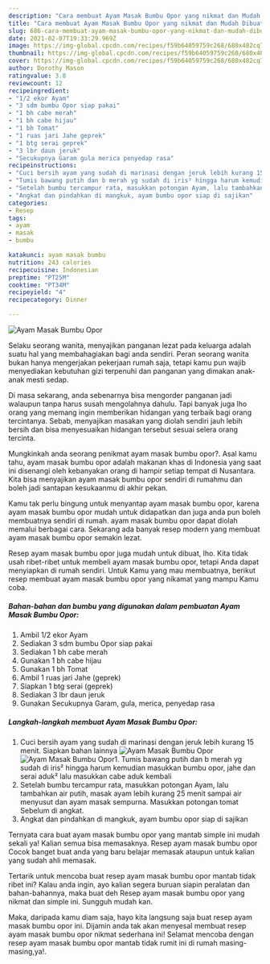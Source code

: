 ```yaml
---
description: "Cara membuat Ayam Masak Bumbu Opor yang nikmat dan Mudah Dibuat"
title: "Cara membuat Ayam Masak Bumbu Opor yang nikmat dan Mudah Dibuat"
slug: 686-cara-membuat-ayam-masak-bumbu-opor-yang-nikmat-dan-mudah-dibuat
date: 2021-02-07T19:33:29.969Z
image: https://img-global.cpcdn.com/recipes/f59b64059759c268/680x482cq70/ayam-masak-bumbu-opor-foto-resep-utama.jpg
thumbnail: https://img-global.cpcdn.com/recipes/f59b64059759c268/680x482cq70/ayam-masak-bumbu-opor-foto-resep-utama.jpg
cover: https://img-global.cpcdn.com/recipes/f59b64059759c268/680x482cq70/ayam-masak-bumbu-opor-foto-resep-utama.jpg
author: Dorothy Mason
ratingvalue: 3.8
reviewcount: 12
recipeingredient:
- "1/2 ekor Ayam"
- "3 sdm bumbu Opor siap pakai"
- "1 bh cabe merah"
- "1 bh cabe hijau"
- "1 bh Tomat"
- "1 ruas jari Jahe geprek"
- "1 btg serai geprek"
- "3 lbr daun jeruk"
- "Secukupnya Garam gula merica penyedap rasa"
recipeinstructions:
- "Cuci bersih ayam yang sudah di marinasi dengan jeruk lebih kurang 15 menit. Siapkan bahan lainnya"
- "Tumis bawang putih dan b merah yg sudah di iris² hingga harum kemudian masukkan bumbu opor, jahe dan serai aduk² lalu masukkan cabe aduk kembali"
- "Setelah bumbu tercampur rata, masukkan potongan Ayam, lalu tambahkan air putih, masak ayam lebih kurang 25 menit sampai air menyusut dan ayam masak sempurna. Masukkan potongan tomat Sebelum di angkat."
- "Angkat dan pindahkan di mangkuk, ayam bumbu opor siap di sajikan"
categories:
- Resep
tags:
- ayam
- masak
- bumbu

katakunci: ayam masak bumbu 
nutrition: 243 calories
recipecuisine: Indonesian
preptime: "PT25M"
cooktime: "PT34M"
recipeyield: "4"
recipecategory: Dinner

---
```



![Ayam Masak Bumbu Opor](https://img-global.cpcdn.com/recipes/f59b64059759c268/680x482cq70/ayam-masak-bumbu-opor-foto-resep-utama.jpg)

Selaku seorang wanita, menyajikan panganan lezat pada keluarga adalah suatu hal yang membahagiakan bagi anda sendiri. Peran seorang  wanita bukan hanya mengerjakan pekerjaan rumah saja, tetapi kamu pun wajib menyediakan kebutuhan gizi terpenuhi dan panganan yang dimakan anak-anak mesti sedap.

Di masa  sekarang, anda sebenarnya bisa mengorder panganan jadi walaupun tanpa harus susah mengolahnya dahulu. Tapi banyak juga lho orang yang memang ingin memberikan hidangan yang terbaik bagi orang tercintanya. Sebab, menyajikan masakan yang diolah sendiri jauh lebih bersih dan bisa menyesuaikan hidangan tersebut sesuai selera orang tercinta. 



Mungkinkah anda seorang penikmat ayam masak bumbu opor?. Asal kamu tahu, ayam masak bumbu opor adalah makanan khas di Indonesia yang saat ini disenangi oleh kebanyakan orang di hampir setiap tempat di Nusantara. Kita bisa menyajikan ayam masak bumbu opor sendiri di rumahmu dan boleh jadi santapan kesukaanmu di akhir pekan.

Kamu tak perlu bingung untuk menyantap ayam masak bumbu opor, karena ayam masak bumbu opor mudah untuk didapatkan dan juga anda pun boleh membuatnya sendiri di rumah. ayam masak bumbu opor dapat diolah memalui berbagai cara. Sekarang ada banyak resep modern yang membuat ayam masak bumbu opor semakin lezat.

Resep ayam masak bumbu opor juga mudah untuk dibuat, lho. Kita tidak usah ribet-ribet untuk membeli ayam masak bumbu opor, tetapi Anda dapat menyiapkan di rumah sendiri. Untuk Kamu yang mau membuatnya, berikut resep membuat ayam masak bumbu opor yang nikamat yang mampu Kamu coba.

<!--inarticleads1-->

##### Bahan-bahan dan bumbu yang digunakan dalam pembuatan Ayam Masak Bumbu Opor:

1. Ambil 1/2 ekor Ayam
1. Sediakan 3 sdm bumbu Opor siap pakai
1. Sediakan 1 bh cabe merah
1. Gunakan 1 bh cabe hijau
1. Gunakan 1 bh Tomat
1. Ambil 1 ruas jari Jahe (geprek)
1. Siapkan 1 btg serai (geprek)
1. Sediakan 3 lbr daun jeruk
1. Gunakan Secukupnya Garam, gula, merica, penyedap rasa




<!--inarticleads2-->

##### Langkah-langkah membuat Ayam Masak Bumbu Opor:

1. Cuci bersih ayam yang sudah di marinasi dengan jeruk lebih kurang 15 menit. Siapkan bahan lainnya
<img src="https://img-global.cpcdn.com/steps/8af66979126bc8e0/160x128cq70/ayam-masak-bumbu-opor-langkah-memasak-1-foto.jpg" alt="Ayam Masak Bumbu Opor"><img src="https://img-global.cpcdn.com/steps/c085dccf7b068416/160x128cq70/ayam-masak-bumbu-opor-langkah-memasak-1-foto.jpg" alt="Ayam Masak Bumbu Opor">1. Tumis bawang putih dan b merah yg sudah di iris² hingga harum kemudian masukkan bumbu opor, jahe dan serai aduk² lalu masukkan cabe aduk kembali
1. Setelah bumbu tercampur rata, masukkan potongan Ayam, lalu tambahkan air putih, masak ayam lebih kurang 25 menit sampai air menyusut dan ayam masak sempurna. Masukkan potongan tomat Sebelum di angkat.
1. Angkat dan pindahkan di mangkuk, ayam bumbu opor siap di sajikan




Ternyata cara buat ayam masak bumbu opor yang mantab simple ini mudah sekali ya! Kalian semua bisa memasaknya. Resep ayam masak bumbu opor Cocok banget buat anda yang baru belajar memasak ataupun untuk kalian yang sudah ahli memasak.

Tertarik untuk mencoba buat resep ayam masak bumbu opor mantab tidak ribet ini? Kalau anda ingin, ayo kalian segera buruan siapin peralatan dan bahan-bahannya, maka buat deh Resep ayam masak bumbu opor yang nikmat dan simple ini. Sungguh mudah kan. 

Maka, daripada kamu diam saja, hayo kita langsung saja buat resep ayam masak bumbu opor ini. Dijamin anda tak akan menyesal membuat resep ayam masak bumbu opor nikmat sederhana ini! Selamat mencoba dengan resep ayam masak bumbu opor mantab tidak rumit ini di rumah masing-masing,ya!.

